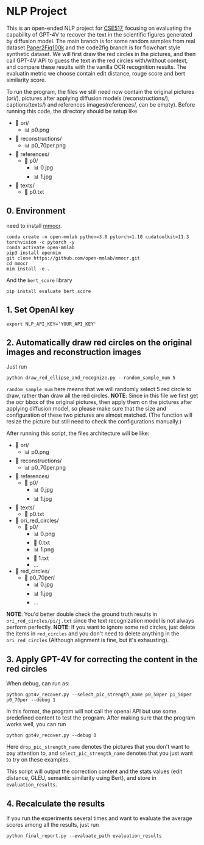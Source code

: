 <!--  -->
# NLP Project

This is an open-ended NLP project for [CSE517](https://safe-fernleaf-26d.notion.site/Winter-24-CSE-447-517-Natural-Language-Processing-4142333a001143d2be5ecff1a535c4ab), focusing on evaluating the capability of GPT-4V to recover the text in the scientific figures generated by diffusion model. The main branch is for some random samples from real dataset [Paper2Fig100k](https://paperswithcode.com/dataset/paper2fig100k) and the code2fig branch is for flowchart style synthetic dataset. We will first draw the red circles in the pictures, and then call GPT-4V API to guess the text in the red circles with/without context, and compare these results with the vanilla OCR recognition results. The evaluatin metric we choose contain edit distance, rouge score and bert similarity score.


To run the program, the files we still need now contain the original pictures (ori/), pictures after applying diffusion models (reconstructions/), captions(texts/) and references images(references/, can be empty). Before running this code, the directory should be setup like
- 📂 ori/
  - 📊 p0.png
- 📂 reconstructions/
  - 📊 p0_70per.png
- 📂 references/
  - 📂 p0/
    - 📊 0.jpg
    - 📊 1.jpg
- 📂 texts/
  - 📄 p0.txt

## 0. Environment

need to install [mmocr](https://github.com/open-mmlab/mmocr).

```
conda create -n open-mmlab python=3.8 pytorch=1.10 cudatoolkit=11.3 torchvision -c pytorch -y
conda activate open-mmlab
pip3 install openmim
git clone https://github.com/open-mmlab/mmocr.git
cd mmocr
mim install -e .
```

And the `bert_score` library
```
pip install evaluate bert_score
```

## 1. Set OpenAI key
```
export NLP_API_KEY='YOUR_API_KEY'
```

## 2. Automatically draw red circles on the original images and reconstruction images

Just run 
```
python draw_red_ellipse_and_recognize.py --random_sample_num 5
```

`random_sample_num` here means that we will randomly select 5 red circle to draw, rather than draw all the red circles.
**NOTE**: Since in this file we first get the ocr bbox of the original pictures, then apply them on the pictures after applying diffusion model, so please make sure that the size and configuration of these two pictures are almost matched. (The function will resize the picture but still need to check the configurations manually.)

After running this script, the files architecture will be like:

- 📂 ori/
  - 📊 p0.png
- 📂 reconstructions/
  - 📊 p0_70per.png
- 📂 references/
  - 📂 p0/
    - 📊 0.jpg
    - 📊 1.jpg
- 📂 texts/
  - 📄 p0.txt
- 📂 ori_red_circles/
  - 📂 p0/
    - 📊 0.png
    - 📄 0.txt
    - 📊 1.png
    - 📄 1.txt
    - ...
- 📂 red_circles/
  - 📂 p0_70per/
    - 📊 0.jpg
    - 📊 1.jpg
    - ...

**NOTE**: You'd better double check the ground truth results in `ori_red_circles/pi/j.txt` since the text recognization model is not always perform perfectly.
**NOTE**: If you want to ignore some red circles, just delete the items in `red_circles` and you don't need to delete anything in the `ori_red_circles` (Although alignment is fine, but it's exhausting).

## 3. Apply GPT-4V for correcting the content in the red circles

When debug, can run as:
```
python gpt4v_recover.py --select_pic_strength_name p0_50per p1_50per p0_70per --debug 1
```
In this format, the program will not call the openai API but use some predefined content to test the program. After making sure that the program works well, you can run

```
python gpt4v_recover.py --debug 0
```
Here `drop_pic_strength_name` denotes the pictures that you don't want to pay attention to, and `select_pic_strength_name` denotes that you just want to try on these examples.

This script will output the correction content and the stats values (edit distance, GLEU, semantic similarity using Bert), and store in `evaluation_results`.


## 4. Recalculate the results
If you run the experiments several times and want to evaluate the average scores among all the results, just run
```
python final_report.py --evaluate_path evaluation_results
```
